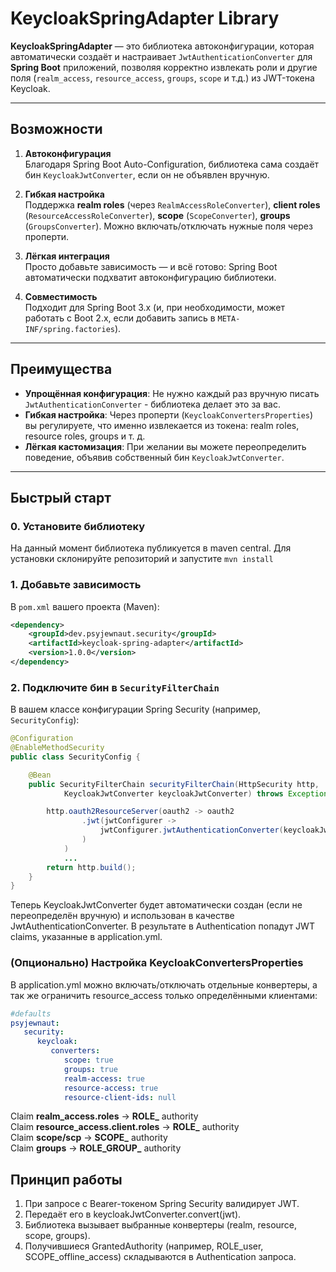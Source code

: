 # KeycloakSpringAdapter Library

**KeycloakSpringAdapter** — это библиотека автоконфигурации, которая автоматически создаёт и настраивает `JwtAuthenticationConverter` для **Spring Boot** приложений, позволяя корректно извлекать роли и другие поля (`realm_access`, `resource_access`, `groups`, `scope` и т.д.) из JWT-токена Keycloak.

---

## Возможности

1. **Автоконфигурация**  
   Благодаря Spring Boot Auto-Configuration, библиотека сама создаёт бин `KeycloakJwtConverter`, если он не объявлен вручную.

2. **Гибкая настройка**  
   Поддержка **realm roles** (через `RealmAccessRoleConverter`), **client roles** (`ResourceAccessRoleConverter`), **scope** (`ScopeConverter`), **groups** (`GroupsConverter`). Можно включать/отключать нужные поля через проперти.

3. **Лёгкая интеграция**  
   Просто добавьте зависимость — и всё готово: Spring Boot автоматически подхватит автоконфигурацию библиотеки.

4. **Совместимость**  
   Подходит для Spring Boot 3.x (и, при необходимости, может работать с Boot 2.x, если добавить запись в `META-INF/spring.factories`).

---

## Преимущества

- **Упрощённая конфигурация**: Не нужно каждый раз вручную писать `JwtAuthenticationConverter` - библиотека делает это за вас.
- **Гибкая настройка**: Через проперти (`KeycloakConvertersProperties`) вы регулируете, что именно извлекается из токена: realm roles, resource roles, groups и т. д.
- **Лёгкая кастомизация**: При желании вы можете переопределить поведение, объявив собственный бин `KeycloakJwtConverter`.

---

## Быстрый старт

### 0. Установите библиотеку
На данный момент библиотека публикуется в maven central. Для установки склонируйте репозиторий и запустите `mvn install`

### 1. Добавьте зависимость

В `pom.xml` вашего проекта (Maven):

```xml
<dependency>
    <groupId>dev.psyjewnaut.security</groupId>
    <artifactId>keycloak-spring-adapter</artifactId>
    <version>1.0.0</version>
</dependency>
```

### 2. Подключите бин в `SecurityFilterChain`

В вашем классе конфигурации Spring Security (например, `SecurityConfig`):

```java
@Configuration
@EnableMethodSecurity
public class SecurityConfig {

    @Bean
    public SecurityFilterChain securityFilterChain(HttpSecurity http,
            KeycloakJwtConverter keycloakJwtConverter) throws Exception {

        http.oauth2ResourceServer(oauth2 -> oauth2
                .jwt(jwtConfigurer ->
                    jwtConfigurer.jwtAuthenticationConverter(keycloakJwtConverter)
                )
            )
            ...
        return http.build();
    }
}
```

Теперь KeycloakJwtConverter будет автоматически создан (если не переопределён вручную) и использован в качестве JwtAuthenticationConverter. 
В результате в Authentication попадут JWT claims, указанные в application.yml.

### (Опционально) Настройка KeycloakConvertersProperties
В application.yml можно включать/отключать отдельные конвертеры, а так же ограничить resource_access только определёнными клиентами:

```yaml
#defaults
psyjewnaut:
   security:
      keycloak:
         converters:
            scope: true
            groups: true
            realm-access: true
            resource-access: true
            resource-client-ids: null
```
Claim <b> realm_access.roles</b> → <b>ROLE_</b> authority<br>
Claim <b>resource_access.client.roles</b> → <b>ROLE_</b> authority<br>
Claim <b>scope/scp</b> → <b>SCOPE_</b> authority<br>
Claim <b>groups</b> → <b>ROLE_GROUP_</b> authority


## Принцип работы

1. При запросе с Bearer-токеном Spring Security валидирует JWT.
2. Передаёт его в keycloakJwtConverter.convert(jwt).
3. Библиотека вызывает выбранные конвертеры (realm, resource, scope, groups).
4. Получившиеся GrantedAuthority (например, ROLE_user, SCOPE_offline_access) складываются в Authentication запроса.
